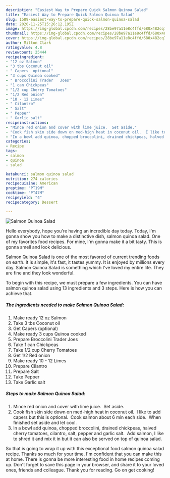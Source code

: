 ```yaml
---
description: "Easiest Way to Prepare Quick Salmon Quinoa Salad"
title: "Easiest Way to Prepare Quick Salmon Quinoa Salad"
slug: 1589-easiest-way-to-prepare-quick-salmon-quinoa-salad
date: 2020-11-25T15:26:12.195Z
image: https://img-global.cpcdn.com/recipes/28be97a11e8c4ffd/680x482cq70/salmon-quinoa-salad-recipe-main-photo.jpg
thumbnail: https://img-global.cpcdn.com/recipes/28be97a11e8c4ffd/680x482cq70/salmon-quinoa-salad-recipe-main-photo.jpg
cover: https://img-global.cpcdn.com/recipes/28be97a11e8c4ffd/680x482cq70/salmon-quinoa-salad-recipe-main-photo.jpg
author: Milton Clark
ratingvalue: 4.8
reviewcount: 25444
recipeingredient:
- "12 oz Salmon"
- "3 tbs Coconut oil"
- " Capers  optional"
- "3 cups Quinoa cooked"
- " Broccolini Trader   Joes"
- "1 can Chickpeas"
- "1/2 cup Cherry Tomatoes"
- "1/2 Red onion"
- "10 - 12 Limes"
- " Cilantro"
- " Salt"
- " Pepper"
- " Garlic salt"
recipeinstructions:
- "Mince red onion and cover with lime juice.  Set aside."
- "Cook fish skin side down on med-high heat in coconut oil.  I like to add capers but this is optional.  Cook salmon about 6 min each side.  When finished set aside and let cool."
- "In a bowl add quinoa, chopped broccolini, drained chickpeas, halved cherry tomatoes, cilantro, salt, pepper and garlic salt.  Add salmon, I like to shred it and mix it in but it can also be served on top of quinoa salad."
categories:
- Recipe
tags:
- salmon
- quinoa
- salad

katakunci: salmon quinoa salad 
nutrition: 274 calories
recipecuisine: American
preptime: "PT19M"
cooktime: "PT47M"
recipeyield: "4"
recipecategory: Dessert

---
```



![Salmon Quinoa Salad](https://img-global.cpcdn.com/recipes/28be97a11e8c4ffd/680x482cq70/salmon-quinoa-salad-recipe-main-photo.jpg)

Hello everybody, hope you're having an incredible day today. Today, I'm gonna show you how to make a distinctive dish, salmon quinoa salad. One of my favorites food recipes. For mine, I'm gonna make it a bit tasty. This is gonna smell and look delicious.

Salmon Quinoa Salad is one of the most favored of current trending foods on earth. It is simple, it's fast, it tastes yummy. It is enjoyed by millions every day. Salmon Quinoa Salad is something which I've loved my entire life. They are fine and they look wonderful.




To begin with this recipe, we must prepare a few ingredients. You can have salmon quinoa salad using 13 ingredients and 3 steps. Here is how you can achieve that.

<!--inarticleads1-->

##### The ingredients needed to make Salmon Quinoa Salad:

1. Make ready 12 oz Salmon
1. Take 3 tbs Coconut oil
1. Get  Capers  (optional)
1. Make ready 3 cups Quinoa cooked
1. Prepare  Broccolini Trader   Joes
1. Take 1 can Chickpeas
1. Take 1/2 cup Cherry Tomatoes
1. Get 1/2 Red onion
1. Make ready 10 - 12 Limes
1. Prepare  Cilantro
1. Prepare  Salt
1. Take  Pepper
1. Take  Garlic salt




<!--inarticleads2-->

##### Steps to make Salmon Quinoa Salad:

1. Mince red onion and cover with lime juice.  Set aside.
1. Cook fish skin side down on med-high heat in coconut oil.  I like to add capers but this is optional.  Cook salmon about 6 min each side.  When finished set aside and let cool.
1. In a bowl add quinoa, chopped broccolini, drained chickpeas, halved cherry tomatoes, cilantro, salt, pepper and garlic salt.  Add salmon, I like to shred it and mix it in but it can also be served on top of quinoa salad.




So that is going to wrap it up with this exceptional food salmon quinoa salad recipe. Thanks so much for your time. I'm confident that you can make this at home. There is gonna be more interesting food in home recipes coming up. Don't forget to save this page in your browser, and share it to your loved ones, friends and colleague. Thank you for reading. Go on get cooking!
